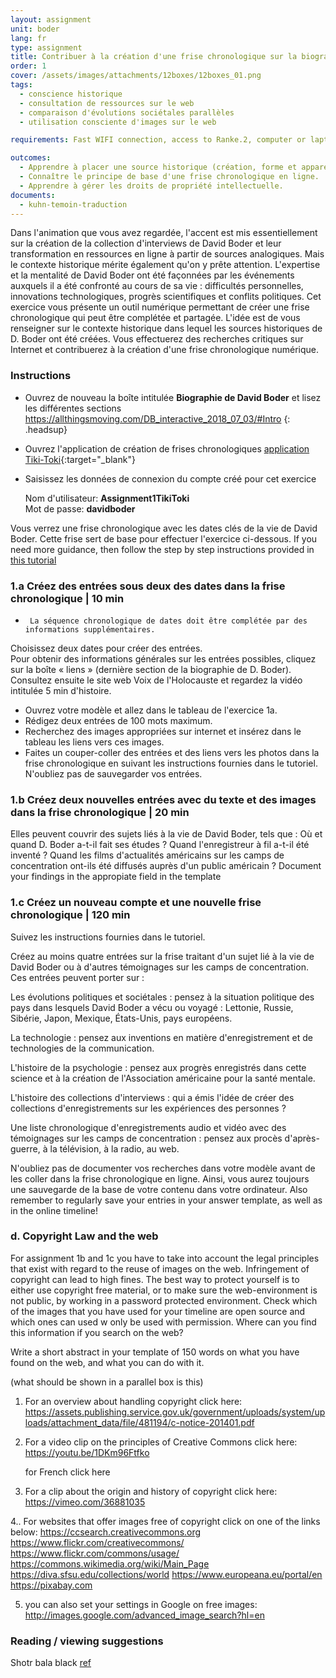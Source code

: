 ```yaml
---
layout: assignment
unit: boder
lang: fr
type: assignment
title: Contribuer à la création d'une frise chronologique sur la biographie de David Boder
order: 1
cover: /assets/images/attachments/12boxes/12boxes_01.png
tags:
  - conscience historique
  - consultation de ressources sur le web
  - comparaison d'évolutions sociétales parallèles
  - utilisation consciente d'images sur le web

requirements: Fast WIFI connection, access to Ranke.2, computer or laptop, application on laptop or computer to view video, account on Tiki-Toki for timeline.

outcomes:
  - Apprendre à placer une source historique (création, forme et apparence) dans un contexte sociétal plus large.
  - Connaître le principe de base d'une frise chronologique en ligne.
  - Apprendre à gérer les droits de propriété intellectuelle.
documents:
  - kuhn-temoin-traduction
---
```


Dans l'animation que vous avez regardée, l'accent est mis essentiellement sur la création de la collection d'interviews de David Boder et leur transformation en ressources en ligne à partir de sources analogiques. Mais le contexte historique mérite également qu'on y prête attention. L'expertise et la mentalité de David Boder ont été façonnées par les événements auxquels il a été confronté au cours de sa vie : difficultés personnelles, innovations technologiques, progrès scientifiques et conflits politiques. Cet exercice vous présente un outil numérique permettant de créer une frise chronologique qui peut être complétée et partagée. L'idée est de vous renseigner sur le contexte historique dans lequel les sources historiques de D. Boder ont été créées. Vous effectuerez des recherches critiques sur Internet et contribuerez à la création d'une frise chronologique numérique.

<!-- more -->



<!-- briefing-student -->
### Instructions
<!-- section-contents -->
- Ouvrez de nouveau la boîte intitulée **Biographie de David Boder** et lisez les différentes sections  
  https://allthingsmoving.com/DB_interactive_2018_07_03/#Intro
  {: .headsup}
- Ouvrez l'application de création de frises chronologiques [application Tiki-Toki](https://www.tiki-toki.com/){:target="_blank"}
- Saisissez les données de connexion du compte créé pour cet exercice

    Nom d'utilisateur: **Assignment1TikiToki**  
    Mot de passe: **davidboder**

Vous verrez une frise chronologique avec les dates clés de la vie de David Boder.
Cette frise sert de base pour effectuer l'exercice ci-dessous.
If you need more guidance, then follow the step by step instructions provided in [this tutorial](https://docs.google.com/document/d/1T3tyqnxxN9C1XT1SFvQ8PF6axZRX_EitGElhcuZ7g9c/edit?usp=sharing/)

<!-- section -->


### 1.a Créez des entrées sous deux des dates dans la frise chronologique | 10 min
<!-- section-contents -->
-      La séquence chronologique de dates doit être complétée par des informations supplémentaires.

Choisissez deux dates pour créer des entrées.  
Pour obtenir des informations générales sur les entrées possibles, cliquez sur la boîte « liens » (dernière section de la biographie de D. Boder). Consultez ensuite le site web Voix de l'Holocauste et regardez la vidéo intitulée 5 min d'histoire.

- Ouvrez votre modèle et allez dans le tableau de l'exercice 1a.
- Rédigez deux entrées de 100 mots maximum.
- Recherchez des images appropriées sur internet et insérez dans le tableau les liens vers ces images.
- Faites un couper-coller des entrées et des liens vers les photos dans la frise chronologique en suivant les instructions fournies dans le tutoriel.
N'oubliez pas de sauvegarder vos entrées.




<!-- section -->
### 1.b  Créez deux nouvelles entrées avec du texte et des images dans la frise chronologique | 20 min
<!-- section-contents -->
Elles peuvent couvrir des sujets liés à la vie de David Boder, tels que :
Où et quand D. Boder a-t-il fait ses études ?
Quand l'enregistreur à fil a-t-il été inventé ?
Quand les films d'actualités américains sur les camps de concentration ont-ils été diffusés auprès d'un public américain ?
Document your findings in the appropiate field in the template

<!-- section -->
### 1.c  Créez un nouveau compte et une nouvelle frise chronologique | 120 min
<!-- section-contents -->
Suivez les instructions fournies dans le tutoriel.

Créez au moins quatre entrées sur la frise traitant d'un sujet lié à la vie de David Boder ou à d'autres témoignages sur les camps de concentration. Ces entrées peuvent porter sur :

Les évolutions politiques et sociétales : pensez à la situation politique des pays dans lesquels David Boder a vécu ou voyagé : Lettonie, Russie, Sibérie, Japon, Mexique, États-Unis, pays européens.

La technologie : pensez aux inventions en matière d'enregistrement et de technologies de la communication.

L'histoire de la psychologie : pensez aux progrès enregistrés dans cette science et à la création de l'Association américaine pour la santé mentale.

L'histoire des collections d'interviews : qui a émis l'idée de créer des collections d'enregistrements sur les expériences des personnes ?

Une liste chronologique d'enregistrements audio et vidéo avec des témoignages sur les camps de concentration : pensez aux procès d'après-guerre, à la télévision, à la radio, au web.

N'oubliez pas de documenter vos recherches dans votre modèle avant de les coller dans la frise chronologique en ligne. Ainsi, vous aurez toujours une sauvegarde de la base de votre contenu dans votre ordinateur.
Also remember to regularly save your entries in your answer template, as well as in the online timeline!

<!-- section -->
### d. Copyright Law and the web
<!-- section-contents -->
For assignment 1b and 1c  you have to take into account the legal
principles that exist with regard to the reuse of images on the web.
Infringement of copyright can lead to high fines. The best way to
protect yourself is to either use copyright free material, or to make sure
the web-environment is not public, by working in a password protected
environment.
Check which of the images that you have used for your timeline are
open source and which ones can used w only be used with permission.
Where can you find this information if you search on the web?

Write a short abstract in your template of 150 words on what you have found on the web, and what you can do with it.



(what should be shown in a parallel box is this)


1. For an overview about handling copyright click here: https://assets.publishing.service.gov.uk/government/uploads/system/uploads/attachment_data/file/481194/c-notice-201401.pdf

2. For a video clip on the principles of Creative Commons click here: https://youtu.be/1DKm96Ftfko

   for French click here

3.  For a clip about the origin and history of copyright click here: https://vimeo.com/36881035

4..  For  websites that offer images free of copyright click on one of the links below:
      https://ccsearch.creativecommons.org
      https://www.flickr.com/creativecommons/
      https://www.flickr.com/commons/usage/
      https://commons.wikimedia.org/wiki/Main_Page
      https://diva.sfsu.edu/collections/world
      https://www.europeana.eu/portal/en
      https://pixabay.com

5. you can also set your settings in Google on free images:
    http://images.google.com/advanced_image_search?hl=en

<!-- section -->
### Reading / viewing suggestions
<!-- section-contents -->
Shotr bala black
[ref](kuhn-temoin-traduction)

<!-- briefing-teacher -->
